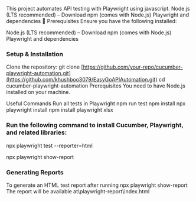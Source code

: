 
This project automates API testing  with Playwright using javascript.
Node.js (LTS recommended) – Download
npm (comes with Node.js)
Playwright and dependencies
📌 Prerequisites
Ensure you have the following installed:

Node.js (LTS recommended) – Download
npm (comes with Node.js)
Playwright and dependencies
### Setup & Installation
Clone the repository: git clone [https://github.com/your-repo/cucumber-playwright-automation.git](https://github.com/khushboo3079/EasyGoAPIAutomation.git) cd cucumber-playwright-automation
Prerequisites
You need to have Node.js installed on your machine.

Useful Commands
Run all tests in Playwright
npm run test
npm install
npx playwright install
npm install playwright xlsx


### Run the following command to install Cucumber, Playwright, and related libraries:
npx playwright test --reporter=html

 npx playwright show-report
### Generating Reports
To generate an HTML test report after running  npx playwright show-report The report will be available at\playwright-report\index.html
